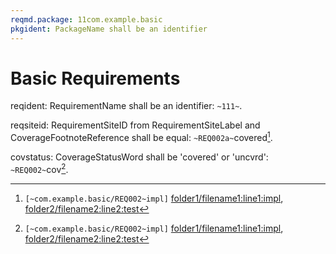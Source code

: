 ```yaml
---
reqmd.package: 11com.example.basic
pkgident: PackageName shall be an identifier
---
```


# Basic Requirements

reqident: RequirementName shall be an identifier: `~111~`.

reqsiteid: RequirementSiteID from RequirementSiteLabel and CoverageFootnoteReference shall be equal: `~REQ002a~`covered[^~REQ002~].

covstatus: CoverageStatusWord shall be 'covered' or 'uncvrd': `~REQ002~`cov[^~REQ002~].

  [^~REQ002~]: `[~com.example.basic/REQ002~impl]` [folder1/filename1:line1:impl](https://example.com/pkg1/filename1#L11), [folder2/filename2:line2:test](https://example.com/pkg2/filename2#L22)
